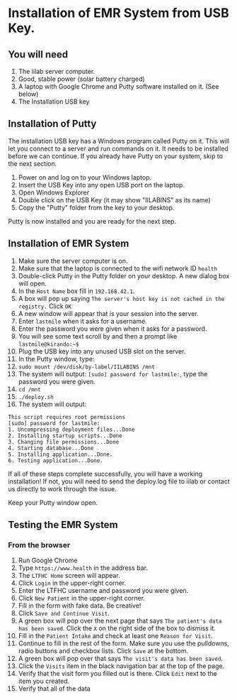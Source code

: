 # Installation of EMR System from USB Key.

## You will need
1. The iilab server computer.
2. Good, stable power (solar battery charged)
3. A laptop with Google Chrome and Putty software installed on it. (See below)
4. The Installation USB key

## Installation of Putty
The installation USB key has a Windows program called Putty on it. This will let you connect
to a server and run commands on it. It needs to be installed before we can continue. If you 
already have Putty on your system, skip to the next section.

1. Power on and log on to your Windows laptop.
2. Insert the USB Key into any open USB port on the laptop.
3. Open Windows Explorer
4. Double click on the USB Key (it may show "IILABINS" as its name)
5. Copy the "Putty" folder from the key to your desktop.

Putty is now installed and you are ready for the next step.

## Installation of EMR System
1. Make sure the server computer is on.
1. Make sure that the laptop is connected to the wifi network ID `health`
1. Double-click Putty in the Putty folder on your desktop. A new dialog box will open.
1. In the `Host Name` box fill in `192.168.42.1`.
1. A box will pop up saying `The server's host key is not cached in the registry.` Click `OK`
1. A new window will appear that is your session into the server.
1. Enter `lastmile` when it asks for a username.
1. Enter the password you were given when it asks for a password.
1. You will see some text scroll by and then a prompt like `lastmile@kirando:~$`  
1. Plug the USB key into any unused USB slot on the server.
1. In the Putty window, type:
 11. `sudo mount /dev/disk/by-label/IILABINS /mnt`
 11. The system will output: `[sudo] password for lastmile:`, type the password you were given.
 11. `cd /mnt`
 11. `./deploy.sh`
 11. The system will output:
```
This script requires root permissions
[sudo] password for lastmile: 
1. Uncompressing deployment files...Done
2. Installing startup scripts...Done
3. Changing file permissions...Done
4. Starting database...Done
5. Installing application...Done.
6. Testing application...Done.
```

If all of these steps complete successfully, you will have a working installation! If not, you 
will need to send the deploy.log file to iilab or contact us directly to work through the issue.

Keep your Putty window open.

## Testing the EMR System

### From the browser

1. Run Google Chrome
1. Type `https://www.health` in the address bar.
1. The `LTFHC Home` screen will appear.
1. Click `Login` in the upper-right corner.
1. Enter the LTFHC username and password you were given.
1. Click `New Patient` in the upper-right corner. 
1. Fill in the form with fake data. Be creative!
1. Click `Save and Continue Visit`.
1. A green box will pop over the next page that says `The patient's data has been saved`.
Click the `X` on the right side of the box to dismiss it.
1. Fill in the `Patient Intake` and check at least one `Reason for Visit`.
1. Continue to fill in the rest of the form. Make sure you use the pulldowns, radio buttons 
and checkbox lists. Click `Save` at the bottom.
1. A green box will pop over that says `The visit's data has been saved`.
1. Click the `Visits` item in the black navigation bar at the top of the page.
1. Verify that the visit form you filled out is there. Click `Edit` next to the item you created.
1. Verify that all of the data 

